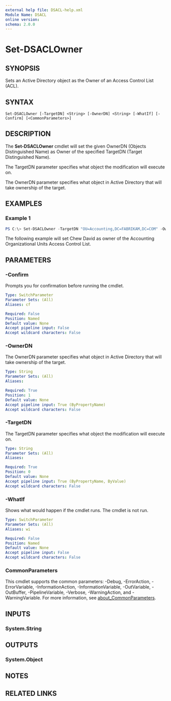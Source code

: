```yaml
---
external help file: DSACL-help.xml
Module Name: DSACL
online version:
schema: 2.0.0
---
```


# Set-DSACLOwner

## SYNOPSIS
Sets an Active Directory object as the Owner of an Access Control List (ACL).

## SYNTAX

```
Set-DSACLOwner [-TargetDN] <String> [-OwnerDN] <String> [-WhatIf] [-Confirm] [<CommonParameters>]
```

## DESCRIPTION
The **Set-DSACLOwner** cmdlet will set the given OwnerDN (Objects Distinguished Name) as Owner of the specified TargetDN (Target Distinguished Name).

The TargetDN parameter specifies what object the modification will execute on.

The OwnerDN parameter specifies what object in Active Directory that will take ownership of the target.

## EXAMPLES

### Example 1
```powershell
PS C:\> Set-DSACLOwner -TargetDN "OU=Accounting,DC=FABRIKAM,DC=COM" -OwnerDN "CN=Chew David,OU=Accounting,DC=FABRIKAM,DC=COM"
```

The following example will set Chew David as owner of the Accounting Organizational Units Access Control List.

## PARAMETERS

### -Confirm
Prompts you for confirmation before running the cmdlet.

```yaml
Type: SwitchParameter
Parameter Sets: (All)
Aliases: cf

Required: False
Position: Named
Default value: None
Accept pipeline input: False
Accept wildcard characters: False
```

### -OwnerDN
The OwnerDN parameter specifies what object in Active Directory that will take ownership of the target.

```yaml
Type: String
Parameter Sets: (All)
Aliases:

Required: True
Position: 1
Default value: None
Accept pipeline input: True (ByPropertyName)
Accept wildcard characters: False
```

### -TargetDN
The TargetDN parameter specifies what object the modification will execute on.

```yaml
Type: String
Parameter Sets: (All)
Aliases:

Required: True
Position: 0
Default value: None
Accept pipeline input: True (ByPropertyName, ByValue)
Accept wildcard characters: False
```

### -WhatIf
Shows what would happen if the cmdlet runs.
The cmdlet is not run.

```yaml
Type: SwitchParameter
Parameter Sets: (All)
Aliases: wi

Required: False
Position: Named
Default value: None
Accept pipeline input: False
Accept wildcard characters: False
```

### CommonParameters
This cmdlet supports the common parameters: -Debug, -ErrorAction, -ErrorVariable, -InformationAction, -InformationVariable, -OutVariable, -OutBuffer, -PipelineVariable, -Verbose, -WarningAction, and -WarningVariable. For more information, see [about_CommonParameters](http://go.microsoft.com/fwlink/?LinkID=113216).

## INPUTS

### System.String

## OUTPUTS

### System.Object
## NOTES

## RELATED LINKS
